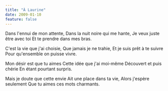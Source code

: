 ```yaml
---
title: "À Laurine"
date: 2009-01-10
feature: false
---
```


Dans l'ennui de mon attente,
Dans la nuit noire qui me hante,
Je veux juste être avec toi
Et te prendre dans mes bras.

C'est la vie que j'ai choisie,
Que jamais je ne trahie,
Et je suis prêt à te suivre
Pour qu'ensemble on puisse vivre.

Mon désir est que tu aimes
Cette idée que j'ai moi-même
Découvert et puis chérie
En étant pourtant surpris.

Mais je doute que cette envie
Ait une place dans ta vie,
Alors j'espère seulement
Que tu aimes ces mots charmants.

